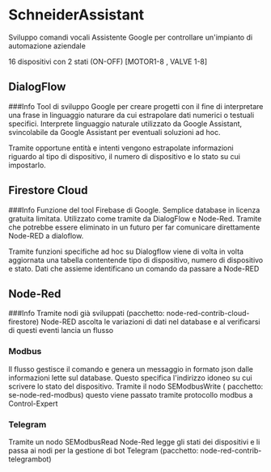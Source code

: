 # SchneiderAssistant

Sviluppo comandi vocali Assistente Google per controllare un'impianto di automazione aziendale

16 dispositivi con 2 stati (ON-OFF) [MOTOR1-8 , VALVE 1-8]

## DialogFlow

###Info
Tool di sviluppo Google per creare progetti con il fine di interpretare una frase in linguaggio naturare da cui estrapolare dati numerici o testuali specifici.
Interprete linguaggio naturale utilizzato da Google Assistant, svincolabile da Google Assistant per eventuali soluzioni ad hoc. 

Tramite opportune entità e intenti vengono estrapolate informazioni riguardo al tipo di dispositivo, il numero di dispositivo e lo stato su cui impostarlo.


## Firestore Cloud

###Info
Funzione del tool Firebase di Google. Semplice database in licenza gratuita limitata.
Utilizzato come tramite da DialogFlow e Node-Red. Tramite che potrebbe essere eliminato in un futuro per far comunicare direttamente Node-RED a dialoflow.

Tramite funzioni specifiche ad hoc su Dialogflow viene di volta in volta aggiornata una tabella contentende tipo di dispositivo, numero di dispositivo e stato. Dati che assieme identificano un comando da passare a Node-RED

## Node-Red

###Info
Tramite nodi già sviluppati (pacchetto: node-red-contrib-cloud-firestore) Node-RED ascolta le variazioni di dati nel database e al verificarsi di questi eventi lancia un flusso

### Modbus
Il flusso gestisce il comando e genera un messaggio in formato json dalle informazioni lette sul database. Questo specifica l'indirizzo idoneo su cui scrivere lo stato del dispositivo. Tramite il nodo SEModbusWrite ( pacchetto: se-node-red-modbus) questo viene passato tramite protocollo modbus a Control-Expert

### Telegram
Tramite un nodo SEModbusRead Node-Red legge gli stati dei dispositivi e li passa ai nodi per la gestione di bot Telegram (pacchetto: node-red-contrib-telegrambot)


